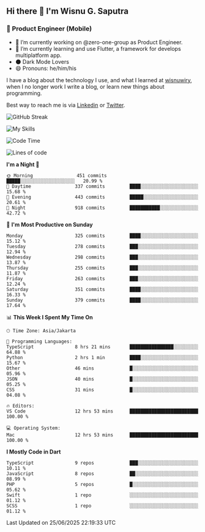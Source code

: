## Hi there 👋 I'm Wisnu G. Saputra

### :mobile_phone_off: Product Engineer (Mobile)

- 🔭 I’m currently working on @zero-one-group as Product Engineer.
- 🌱 I’m currently learning and use Flutter, a framework for develops multiplatform app.
- 🌑 Dark Mode Lovers
- 😄 Pronouns: he/him/his

I have a blog about the technology I use, and what I learned at [wisnuwiry](https://wisnuwiry.space/), when I no longer work I write a blog, or learn new things about programming.

Best way to reach me is via [Linkedin](https://www.linkedin.com/in/wisnu-saputra/) or [Twitter](https://twitter.com/wisnuwiry).

![GitHub Streak](https://streak-stats.demolab.com?user=wisnuwiry&theme=dark&hide_border=true)

![My Skills](https://skillicons.dev/icons?i=dart,flutter,kotlin,swift,go,js,css,neovim,git,linux&perline=5)

<!--START_SECTION:waka-->
![Code Time](http://img.shields.io/badge/Code%20Time-1%2C958%20hrs%2048%20mins-blue)

![Lines of code](https://img.shields.io/badge/From%20Hello%20World%20I%27ve%20Written-2.6%20million%20lines%20of%20code-blue)

**I'm a Night 🦉** 

```text
🌞 Morning                451 commits         █████░░░░░░░░░░░░░░░░░░░░   20.99 % 
🌆 Daytime                337 commits         ████░░░░░░░░░░░░░░░░░░░░░   15.68 % 
🌃 Evening                443 commits         █████░░░░░░░░░░░░░░░░░░░░   20.61 % 
🌙 Night                  918 commits         ███████████░░░░░░░░░░░░░░   42.72 % 
```
📅 **I'm Most Productive on Sunday** 

```text
Monday                   325 commits         ████░░░░░░░░░░░░░░░░░░░░░   15.12 % 
Tuesday                  278 commits         ███░░░░░░░░░░░░░░░░░░░░░░   12.94 % 
Wednesday                298 commits         ███░░░░░░░░░░░░░░░░░░░░░░   13.87 % 
Thursday                 255 commits         ███░░░░░░░░░░░░░░░░░░░░░░   11.87 % 
Friday                   263 commits         ███░░░░░░░░░░░░░░░░░░░░░░   12.24 % 
Saturday                 351 commits         ████░░░░░░░░░░░░░░░░░░░░░   16.33 % 
Sunday                   379 commits         ████░░░░░░░░░░░░░░░░░░░░░   17.64 % 
```


📊 **This Week I Spent My Time On** 

```text
🕑︎ Time Zone: Asia/Jakarta

💬 Programming Languages: 
TypeScript               8 hrs 21 mins       ████████████████░░░░░░░░░   64.88 % 
Python                   2 hrs 1 min         ████░░░░░░░░░░░░░░░░░░░░░   15.67 % 
Other                    46 mins             █░░░░░░░░░░░░░░░░░░░░░░░░   05.96 % 
JSON                     40 mins             █░░░░░░░░░░░░░░░░░░░░░░░░   05.25 % 
CSS                      31 mins             █░░░░░░░░░░░░░░░░░░░░░░░░   04.08 % 

🔥 Editors: 
VS Code                  12 hrs 53 mins      █████████████████████████   100.00 % 

💻 Operating System: 
Mac                      12 hrs 53 mins      █████████████████████████   100.00 % 
```

**I Mostly Code in Dart** 

```text
TypeScript               9 repos             ███░░░░░░░░░░░░░░░░░░░░░░   10.11 % 
JavaScript               8 repos             ██░░░░░░░░░░░░░░░░░░░░░░░   08.99 % 
PHP                      5 repos             █░░░░░░░░░░░░░░░░░░░░░░░░   05.62 % 
Swift                    1 repo              ░░░░░░░░░░░░░░░░░░░░░░░░░   01.12 % 
SCSS                     1 repo              ░░░░░░░░░░░░░░░░░░░░░░░░░   01.12 % 
```




 Last Updated on 25/06/2025 22:19:33 UTC
<!--END_SECTION:waka-->
